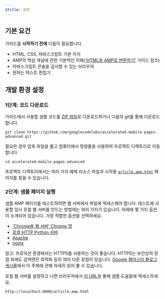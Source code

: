 ```yaml
---
$title: 설정
---
```


## 기본 요건

가이드를 **시작하기 전에** 다음이 필요합니다.

- HTML, CSS, 자바스크립트 기본 지식
- AMP의 핵심 개념에 관한 기본적인 이해(['HTML을 AMP로 변환하기'](../../../../documentation/guides-and-tutorials/start/converting/index.md) 가이드 참조)
- 자바스크립트 콘솔을 검사할 수 있는 브라우저
- 원하는 텍스트 편집기

## 개발 환경 설정

### 1단계: 코드 다운로드

가이드에서 사용할 샘플 코드를 [ZIP 파일](https://github.com/googlecodelabs/accelerated-mobile-pages-advanced/archive/master.zip)로 다운로드하거나 다음의 git를 통해 다운로드합니다.

```shell
git clone https://github.com/googlecodelabs/accelerated-mobile-pages-advanced.git
```

필요한 경우 압축 파일을 풀고 컴퓨터에서 명령줄을 사용하여 프로젝트 디렉토리로 이동합니다.

```shell
cd accelerated-mobile-pages-advanced
```

프로젝트 디렉토리에서는 여러 가지 예제 리소스 파일과 시작용 [`article.amp.html`](https://github.com/googlecodelabs/accelerated-mobile-pages-advanced/blob/master/article.amp.html) 페이지를 찾을 수 있습니다.

### 2단계: 샘플 페이지 실행

샘플 AMP 페이지를 테스트하려면 웹 서버에서 파일에 액세스해야 합니다. 테스트에 사용할 임시 로컬 웹 서버를 만드는 방법에는 여러 가지가 있습니다. 아래에 몇 가지 옵션이 소개되어 있습니다. 가장 적합한 옵션을 선택하세요.

- ['Chrome용 웹 서버' Chrome 앱](https://chrome.google.com/webstore/detail/web-server-for-chrome/ofhbbkphhbklhfoeikjpcbhemlocgigb)
- [로컬 HTTP Python 서버](https://developer.mozilla.org/en-US/docs/Learn/Common_questions/set_up_a_local_testing_server#Running_a_simple_local_HTTP_server)
- [Apache](https://httpd.apache.org/docs/2.4/getting-started.html)
- [nginx](http://nginx.org/)

참고: 프로덕션 환경에서는 HTTPS를 사용하는 것이 좋습니다. HTTPS는 보안상의 장점 외에도 검색엔진 최적화 등의 여러 다른 장점이 있습니다. [Google 웹마스터 블로그 게시물](https://webmasters.googleblog.com/2014/08/https-as-ranking-signal.html)에서 이 주제에 관해 자세히 읽어 볼 수 있습니다.

로컬 웹 서버를 설정하고 나면 브라우저에서 [이 URL](http://localhost:8000/article.amp.html)을 통해 샘플 도움말에 액세스하세요.

```text
http://localhost:8000/article.amp.html
```
